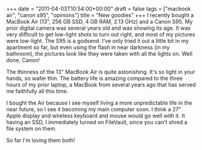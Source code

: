 +++
date = "2011-04-03T10:54:00+00:00"
draft = false
tags = ["macbook air", "canon s95", "opinions"]
title = "New goodies"
+++
I recently bought a MacBook Air (13", 256 GB SSD, 4 GB RAM, 2.13 GHz) and a Canon S95. My prior digital camera was several years old and was showing its age. It was very difficult to get low-light shots to turn out right, and most of my pictures were low-light. The S95 is a godsend. I've only tried it out a little bit in my apartment so far, but even using the flash in near darkness (in my bathroom), the pictures look like they were taken with all the lights on. Well done, Canon!

The thinness of the 13" MacBook Air is quite astonishing. It's so light in your hands, so wafer thin. The battery life is amazing compared to the three hours of my prior laptop, a MacBook from several years ago that has served me faithfully all this time.

I bought the Air because I see myself living a more unpredictable life in the near future, so I see it becoming my main computer soon. I think a 27" Apple display and wireless keyboard and mouse would go well with it. It having an SSD, I immediately turned on FileVault, since you can't shred a file system on them.

So far I'm loving them both!
